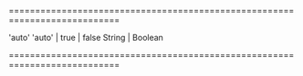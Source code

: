 ===========================================================================
<!--default-->'auto'<!--/default-->
<!--acceptValues-->'auto' | true | false<!--/acceptValues-->
<!--type-->String | Boolean<!--/type-->
===========================================================================

<!--shortDescription-->

<!--/shortDescription-->

<!--fullDescription-->

<!--/fullDescription-->